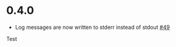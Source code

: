 # 0.4.0

* Log messages are now written to stderr instead of stdout [#49](https://github.com/Unibeautify/beautifier-php-cs-fixer/pull/49)

Test
